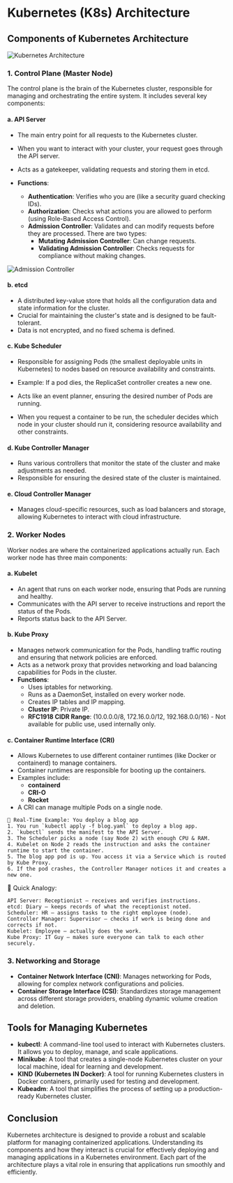 # Kubernetes (K8s) Architecture

## Components of Kubernetes Architecture

![Kubernetes Architecture](https://github.com/user-attachments/assets/0223ef23-6783-48e4-ae6b-004e50a18d74)

### 1. Control Plane (Master Node)
The control plane is the brain of the Kubernetes cluster, responsible for managing and orchestrating the entire system. It includes several key components:

#### a. API Server
- The main entry point for all requests to the Kubernetes cluster.
- When you want to interact with your cluster, your request goes through the API server.
- Acts as a gatekeeper, validating requests and storing them in etcd.

- **Functions**:
  - **Authentication**: Verifies who you are (like a security guard checking IDs).
  - **Authorization**: Checks what actions you are allowed to perform (using Role-Based Access Control).
  - **Admission Controller**: Validates and can modify requests before they are processed. There are two types:
    - **Mutating Admission Controller**: Can change requests.
    - **Validating Admission Controller**: Checks requests for compliance without making changes.

![Admission Controller](https://github.com/user-attachments/assets/13a6a4b1-49f9-4f6f-9d36-7aebae6b8454)

#### b. etcd
- A distributed key-value store that holds all the configuration data and state information for the cluster.
- Crucial for maintaining the cluster's state and is designed to be fault-tolerant.
- Data is not encrypted, and no fixed schema is defined.

#### c. Kube Scheduler
- Responsible for assigning Pods (the smallest deployable units in Kubernetes) to nodes based on resource availability and constraints.
- Example: If a pod dies, the ReplicaSet controller creates a new one.

- Acts like an event planner, ensuring the desired number of Pods are running.
- When you request a container to be run, the scheduler decides which node in your cluster should run it, considering resource availability and other constraints.

#### d. Kube Controller Manager
- Runs various controllers that monitor the state of the cluster and make adjustments as needed.
- Responsible for ensuring the desired state of the cluster is maintained.

#### e. Cloud Controller Manager
- Manages cloud-specific resources, such as load balancers and storage, allowing Kubernetes to interact with cloud infrastructure.

### 2. Worker Nodes
Worker nodes are where the containerized applications actually run. Each worker node has three main components:

#### a. Kubelet
- An agent that runs on each worker node, ensuring that Pods are running and healthy.
- Communicates with the API server to receive instructions and report the status of the Pods.
- Reports status back to the API Server.


#### b. Kube Proxy
- Manages network communication for the Pods, handling traffic routing and ensuring that network policies are enforced.
- Acts as a network proxy that provides networking and load balancing capabilities for Pods in the cluster.
- **Functions**:
  - Uses iptables for networking.
  - Runs as a DaemonSet, installed on every worker node.
  - Creates IP tables and IP mapping.
  - **Cluster IP**: Private IP.
  - **RFC1918 CIDR Range**: (10.0.0.0/8, 172.16.0.0/12, 192.168.0.0/16) - Not available for public use, used internally only.

#### c. Container Runtime Interface (CRI)
- Allows Kubernetes to use different container runtimes (like Docker or containerd) to manage containers.
- Container runtimes are responsible for booting up the containers.
- Examples include:
  - **containerd**
  - **CRI-O**
  - **Rocket**
- A CRI can manage multiple Pods on a single node.

```
🚀 Real-Time Example: You deploy a blog app
1. You run `kubectl apply -f blog.yaml` to deploy a blog app.
2. `kubectl` sends the manifest to the API Server.
3. The Scheduler picks a node (say Node 2) with enough CPU & RAM.
4. Kubelet on Node 2 reads the instruction and asks the container runtime to start the container.
5. The blog app pod is up. You access it via a Service which is routed by Kube Proxy.
6. If the pod crashes, the Controller Manager notices it and creates a new one.

```

🧠 Quick Analogy:
```
API Server: Receptionist – receives and verifies instructions.
etcd: Diary – keeps records of what the receptionist noted.
Scheduler: HR – assigns tasks to the right employee (node).
Controller Manager: Supervisor – checks if work is being done and corrects if not.
Kubelet: Employee – actually does the work.
Kube Proxy: IT Guy – makes sure everyone can talk to each other securely.

```





### 3. Networking and Storage
- **Container Network Interface (CNI)**: Manages networking for Pods, allowing for complex network configurations and policies.
- **Container Storage Interface (CSI)**: Standardizes storage management across different storage providers, enabling dynamic volume creation and deletion.

## Tools for Managing Kubernetes
- **kubectl**: A command-line tool used to interact with Kubernetes clusters. It allows you to deploy, manage, and scale applications.
- **Minikube**: A tool that creates a single-node Kubernetes cluster on your local machine, ideal for learning and development.
- **KIND (Kubernetes IN Docker)**: A tool for running Kubernetes clusters in Docker containers, primarily used for testing and development.
- **Kubeadm**: A tool that simplifies the process of setting up a production-ready Kubernetes cluster.

## Conclusion
Kubernetes architecture is designed to provide a robust and scalable platform for managing containerized applications. Understanding its components and how they interact is crucial for effectively deploying and managing applications in a Kubernetes environment. Each part of the architecture plays a vital role in ensuring that applications run smoothly and efficiently.

